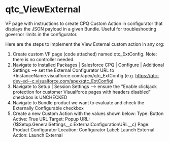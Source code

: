 # qtc_ViewExternal
VF page with instructions to create CPQ Custom Action in configurator that displays the JSON payload in a given Bundle. Useful for troubleshooting governor limits in the configurator. 

Here are the steps to implement the View External custom action in any org: 
  1. Create custom VF page (code attached) named qtc_ExtConfig. Note: there is no controller needed. 
  2. Navigate to Installed Packages | Salesforce CPQ | Configure | Additional Settings --> set the External Configurator URL to *InstanceName.visualforce.com/apex/qtc_ExtConfig (e.g. https://qtc-dev-ed--c.visualforce.com/apex/qtc_ExtConfig)
  3. Navigate to Setup | Session Settings --> ensure the "Enable clickjack protection for customer Visualforce pages with headers disabled" checkbox is UNCHECKED
  4. Navigate to Bundle product we want to evaluate and check the Externally Configurable checkbox
  5. Create a new Custom Action with the values shown below: 
    Type: Button
    Active: True
    URL Target: Popup
    URL: {!$Setup.GeneralSettings__c.ExternalConfigurationURL__c}
    Page: Product Configurator
    Location: Configurator
    Label: Launch External 
    Action: Launch External
